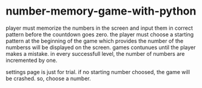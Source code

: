 # number-memory-game-with-python
player must memorize the numbers in the screen and input them in correct pattern before the countdown goes zero. 
the player must choose a starting pattern at the beginning of the game which provides the number of the numberss will be displayed on the screen.
games contunues until the player makes a mistake.
in every successfull level, the number of numbers are incremented by one.

settings page is just for trial.
if no starting number choosed, the game will be crashed. so, choose a number.
